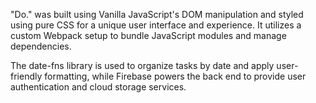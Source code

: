 "Do." was built using Vanilla JavaScript's DOM manipulation and styled using pure CSS for a unique user interface and experience. It utilizes a custom Webpack setup to bundle JavaScript modules and manage dependencies.

The date-fns library is used to organize tasks by date and apply user-friendly formatting, while Firebase powers the back end to provide user authentication and cloud storage services.

